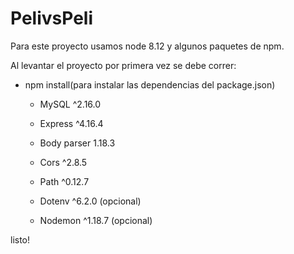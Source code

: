 # PelivsPeli

Para este proyecto usamos node 8.12 y algunos paquetes de npm.

Al levantar el proyecto por primera vez se debe correr:

* npm install(para instalar las dependencias del package.json)

  * MySQL ^2.16.0

  * Express ^4.16.4

  * Body parser 1.18.3
  
  * Cors ^2.8.5 
  
  * Path ^0.12.7

  * Dotenv ^6.2.0 (opcional)

  * Nodemon ^1.18.7 (opcional)

listo!
